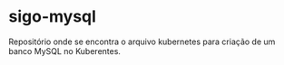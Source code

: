 # sigo-mysql
Repositório onde se encontra o arquivo kubernetes para criação de um banco MySQL no Kuberentes.
